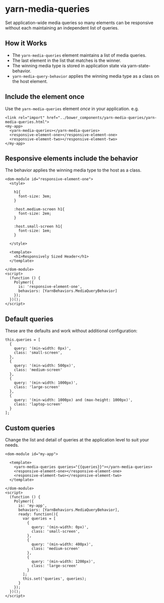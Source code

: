 # yarn-media-queries
Set application-wide media queries so many elements can be responsive without each maintaining an independent list of queries.

## How it Works
 - The `yarn-media-queries` element maintains a list of media queries.
 - The last element in the list that matches is the winner.
 - The winning media type is stored in application state via yarn-state-behavior.
 - `yarn-media-query-behavior` applies the winning media type as a class on the host element.

## Include the element once
Use the `yarn-media-queries` element *once* in your application.  e.g.
```
<link rel="import" href="../bower_components/yarn-media-queries/yarn-media-queries.html">
<my-app>
  <yarn-media-queries></yarn-media-queries>
  <responsive-element-one></responsive-element-one>
  <responsive-element-two></responsive-element-two>
</my-app>
```
## Responsive elements include the behavior
The behavior applies the winning media type to the host as a class.
```
<dom-module id="responsive-element-one">
  <style>

    h1{
      font-size: 3em;
    }

    :host.medium-screen h1{
      font-size: 2em;
    }

    :host.small-screen h1{
      font-size: 1em;
    }

  </style>

  <template>
    <h1>Responsively Sized Header</h1>
  </template>

</dom-module>
<script>
  (function () {
    Polymer({
      is: 'responsive-element-one',
      behaviors: [YarnBehaviors.MediaQueryBehavior]
    });
  })();
</script>
```
## Default queries
These are the defaults and work without additional configuration:
```
this.queries = [
  {
    query: '(min-width: 0px)',
    class: 'small-screen',
  },
  {
    query: '(min-width: 500px)',
    class: 'medium-screen'
  },
  {
    query: '(min-width: 1000px)',
    class: 'large-screen'
  },
  {
    query: '(min-width: 1000px) and (max-height: 1000px)',
    class: 'laptop-screen'
  }
];
```
## Custom queries
Change the list and detail of queries at the application level to suit your needs.
```
<dom-module id="my-app">

  <template>
    <yarn-media-queries queries="{{queries}}"></yarn-media-queries>
    <responsive-element-one></responsive-element-one>
    <responsive-element-two></responsive-element-two>
  </template>

</dom-module>
<script>
  (function () {
    Polymer({
      is: 'my-app',
      behaviors: [YarnBehaviors.MediaQueryBehavior],
      ready: function(){
        var queries = [
          {
            query: '(min-width: 0px)',
            class: 'small-screen',
          },
          {
            query: '(min-width: 400px)',
            class: 'medium-screen'
          },
          {
            query: '(min-width: 1200px)',
            class: 'large-screen'
          }
        ];
        this.set('queries', queries);
      }
    });
  })();
</script>
```
